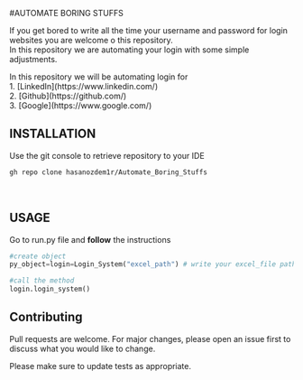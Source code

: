 #AUTOMATE BORING STUFFS

<P>If you get bored to write all the time your username and password for login websites you are 
welcome o this repository.<br/> In this repository we are automating your login 
with some simple adjustments.</P>
In this repository we will be automating login for <br/>
1.   [LinkedIn](https://www.linkedin.com/) <br/>
2.   [Github](https://github.com/) <br/>
3.   [Google](https://www.google.com/) <br/>


## INSTALLATION
Use the git console to retrieve repository to your IDE
<br>
```bash
gh repo clone hasanozdem1r/Automate_Boring_Stuffs
```
<br>

## USAGE
Go to run.py file and **follow** the instructions

```python
#create object
py_object=login=Login_System("excel_path") # write your excel_file path

#call the method
login.login_system()

```

## Contributing
Pull requests are welcome. For major changes, please open an issue first to discuss what you would like to change.

Please make sure to update tests as appropriate.
